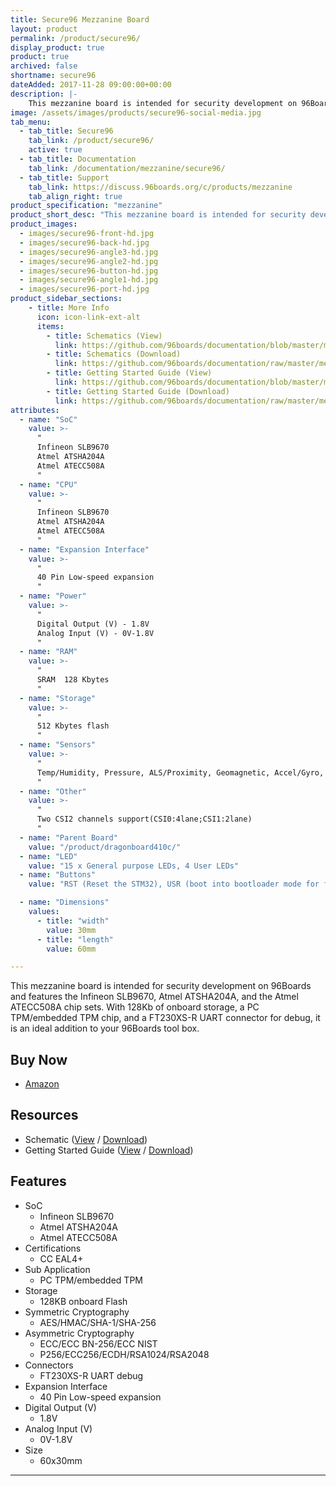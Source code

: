 ```yaml
---
title: Secure96 Mezzanine Board
layout: product
permalink: /product/secure96/
display_product: true
product: true
archived: false
shortname: secure96
dateAdded: 2017-11-28 09:00:00+00:00
description: |-
    This mezzanine board is intended for security development on 96Boards and features the Infineon SLB9670, Atmel ATSHA204A, and the Atmel ATECC508A chip sets.
image: /assets/images/products/secure96-social-media.jpg
tab_menu:
  - tab_title: Secure96
    tab_link: /product/secure96/
    active: true
  - tab_title: Documentation
    tab_link: /documentation/mezzanine/secure96/
  - tab_title: Support
    tab_link: https://discuss.96boards.org/c/products/mezzanine
    tab_align_right: true
product_specification: "mezzanine"
product_short_desc: "This mezzanine board is intended for security development on 96Boards and features the Infineon SLB9670, Atmel ATSHA204A, and the Atmel ATECC508A chip sets."
product_images:
  - images/secure96-front-hd.jpg
  - images/secure96-back-hd.jpg
  - images/secure96-angle3-hd.jpg
  - images/secure96-angle2-hd.jpg
  - images/secure96-button-hd.jpg
  - images/secure96-angle1-hd.jpg
  - images/secure96-port-hd.jpg
product_sidebar_sections:
    - title: More Info
      icon: icon-link-ext-alt
      items:
        - title: Schematics (View)
          link: https://github.com/96boards/documentation/blob/master/mezzanine/secure96/files/secure96-schematics.pdf
        - title: Schematics (Download)
          link: https://github.com/96boards/documentation/raw/master/mezzanine/secure96/files/secure96-schematics.pdf
        - title: Getting Started Guide (View)
          link: https://github.com/96boards/documentation/blob/master/mezzanine/secure96/guides/secure96-guide.pdf
        - title: Getting Started Guide (Download)
          link: https://github.com/96boards/documentation/raw/master/mezzanine/secure96/guides/secure96-guide.pdf
attributes:
  - name: "SoC"
    value: >-
      "
      Infineon SLB9670
      Atmel ATSHA204A
      Atmel ATECC508A
      "
  - name: "CPU"
    value: >-
      "
      Infineon SLB9670
      Atmel ATSHA204A
      Atmel ATECC508A
      "
  - name: "Expansion Interface"
    value: >-
      "
      40 Pin Low-speed expansion
      "
  - name: "Power"
    value: >-
      "
      Digital Output (V) - 1.8V
      Analog Input (V) - 0V-1.8V
      "
  - name: "RAM"
    value: >-
      "
      SRAM	128 Kbytes
      "
  - name: "Storage"
    value: >-
      "
      512 Kbytes flash
      "
  - name: "Sensors"
    value: >-
      "
      Temp/Humidity, Pressure, ALS/Proximity, Geomagnetic, Accel/Gyro, Microphone
      "
  - name: "Other"
    value: >-
      "
      Two CSI2 channels support(CSI0:4lane;CSI1:2lane)
      "
  - name: "Parent Board"
    value: "/product/dragonboard410c/"
  - name: "LED"
    value: "15 x General purpose LEDs, 4 User LEDs"
  - name: "Buttons"
    value: "RST (Reset the STM32), USR (boot into bootloader mode for flashing)"

  - name: "Dimensions"
    values:
      - title: "width"
        value: 30mm
      - title: "length"
        value: 60mm

---
```

This mezzanine board is intended for security development on 96Boards and features the Infineon SLB9670, Atmel ATSHA204A, and the Atmel ATECC508A chip sets. With 128Kb of onboard storage, a PC TPM/embedded TPM chip, and a FT230XS-R UART connector for debug, it is an ideal addition to your 96Boards tool box.

## Buy Now

- [Amazon](https://amzn.to/2qWN1CC)

## Resources

- Schematic ([View](https://github.com/96boards/documentation/blob/master/mezzanine/secure96/files/secure96-schematics.pdf) / [Download](https://github.com/96boards/documentation/raw/master/mezzanine/secure96/files/secure96-schematics.pdf))
- Getting Started Guide ([View](https://github.com/96boards/documentation/blob/master/mezzanine/secure96/guides/secure96-guide.pdf) / [Download](https://github.com/96boards/documentation/raw/master/mezzanine/secure96/guides/secure96-guide.pdf))

## Features

- SoC
   - Infineon SLB9670
   - Atmel ATSHA204A
   - Atmel ATECC508A
- Certifications
   - CC EAL4+
- Sub Application
   - PC TPM/embedded TPM
- Storage
   - 128KB onboard Flash
- Symmetric Cryptography
   - AES/HMAC/SHA-1/SHA-256
- Asymmetric Cryptography
   - ECC/ECC BN-256/ECC NIST
   - P256/ECC256/ECDH/RSA1024/RSA2048
- Connectors
   - FT230XS-R UART debug
- Expansion Interface
   - 40 Pin Low-speed expansion
- Digital Output (V)
   - 1.8V
- Analog Input (V)
   - 0V-1.8V
- Size
   - 60x30mm

***
